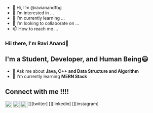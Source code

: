 - 👋 Hi, I’m @ravianandfbg
- 👀 I’m interested in ...
- 🌱 I’m currently learning ...
- 💞️ I’m looking to collaborate on ...
- 📫 How to reach me ...


### Hii there, I'm Ravi Anand👋

## I'm a Student, Developer, and Human Being😃
- 💬 Ask me about <strong> Java, C++ and Data Structure and Algorithm</strong>
- 🌱 I'm currently learning <strong>MERN Stack</strong>

## Connect with me !!!!
[<img align="left" alt="imravi_anand | Twitter" width="22px" src="https://cdn.jsdelivr.net/npm/simple-icons@v3/icons/twitter.svg" />][twitter]
[<img align="left" alt="imravianand | LinkedIn" width="22px" src="https://cdn.jsdelivr.net/npm/simple-icons@v3/icons/linkedin.svg" />][linkedin]
[<img align="left" alt="imravi_anand | Instagram" width="22px" src="https://cdn.jsdelivr.net/npm/simple-icons@v3/icons/instagram.svg" />][instagram]


<!---
ravianandfbg/ravianandfbg is a ✨ special ✨ repository because its `README.md` (this file) appears on your GitHub profile.
You can click the Preview link to take a look at your changes.
--->
